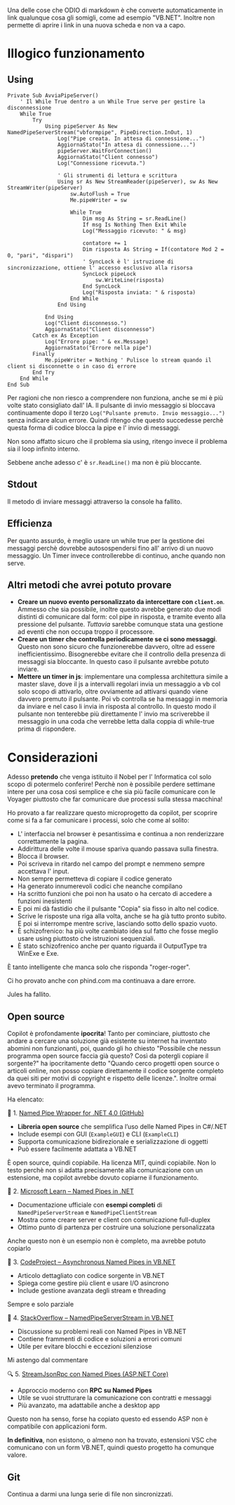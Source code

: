 Una delle cose che ODIO di markdown è che converte automaticamente in link qualunque cosa gli somigli, come ad esempio "VB.NET".
Inoltre non permette di aprire i link in una nuova scheda e non va a capo.

# Illogico funzionamento

## Using
```
Private Sub AvviaPipeServer()
	' Il While True dentro a un While True serve per gestire la disconnessione
	While True
		Try
			Using pipeServer As New NamedPipeServerStream("vbformpipe", PipeDirection.InOut, 1)
				Log("Pipe creata. In attesa di connessione...")
				AggiornaStato("In attesa di connessione...")
				pipeServer.WaitForConnection()
				AggiornaStato("Client connesso")
				Log("Connessione ricevuta.")

				' Gli strumenti di lettura e scrittura
				Using sr As New StreamReader(pipeServer), sw As New StreamWriter(pipeServer)
					sw.AutoFlush = True
					Me.pipeWriter = sw

					While True
						Dim msg As String = sr.ReadLine()
						If msg Is Nothing Then Exit While
						Log("Messaggio ricevuto: " & msg)

						contatore += 1
						Dim risposta As String = If(contatore Mod 2 = 0, "pari", "dispari")
						' SyncLock è l' istruzione di sincronizzazione, ottiene l' accesso esclusivo alla risorsa
						SyncLock pipeLock
							sw.WriteLine(risposta)
						End SyncLock
						Log("Risposta inviata: " & risposta)
					End While
				End Using

			End Using
			Log("Client disconnesso.")
			AggiornaStato("Client disconnesso")
		Catch ex As Exception
			Log("Errore pipe: " & ex.Message)
			AggiornaStato("Errore nella pipe")
		Finally
			Me.pipeWriter = Nothing ' Pulisce lo stream quando il client si disconnette o in caso di errore
		End Try
	End While
End Sub
```
Per ragioni che non riesco a comprendere non funziona, anche se mi è più volte stato consigliato dall' IA. Il pulsante di invio messaggio si bloccava continuamente dopo il terzo `Log("Pulsante premuto. Invio messaggio...")` senza indicare alcun errore. Quindi ritengo che questo succedesse perchè questa forma di codice blocca la pipe e l' invio di messaggi.

Non sono affatto sicuro che il problema sia using, ritengo invece il problema sia il loop infinito interno.

Sebbene anche adesso c' è `sr.ReadLine()` ma non è più bloccante.

## Stdout
Il metodo di inviare messaggi attraverso la console ha fallito.

## Efficienza
Per quanto assurdo, è meglio usare un while true per la gestione dei messaggi perchè dovrebbe autosospendersi fino all' arrivo di un nuovo messaggio. Un Timer invece controllerebbe di continuo, anche quando non serve.

## Altri metodi che avrei potuto provare
* **Creare un nuovo evento personalizzato da intercettare con `client.on`**. Ammesso che sia possibile, inoltre questo avrebbe generato due modi distinti di comunicare dal form: col pipe in risposta, e tramite evento alla pressione del pulsante. *Tuttavia* sarebbe comunque stata una gestione ad eventi che non occupa troppo il processore.
* **Creare un timer che controlla periodicamente se ci sono messaggi**. Questo non sono sicuro che funzionerebbe davvero, oltre ad essere inefficientissimo. Bisognerebbe evitare che il controllo della presenza di messaggi sia bloccante. In questo caso il pulsante avrebbe potuto inviare.
* **Mettere un timer in js**: implementare una complessa architettura simile a master slave, dove il js a intervalli regolari invia un messaggio a vb col solo scopo di attivarlo, oltre ovviamente ad attivarsi quando viene davvero premuto il pulsante. Poi vb controlla se ha messaggi in memoria da inviare e nel caso li invia in risposta al controllo. In questo modo il pulsante non tenterebbe più direttamente l' invio ma scriverebbe il messaggio in una coda che verrebbe letta dalla coppia di while-true prima di rispondere.

# Considerazioni
Adesso **pretendo** che venga istituito il Nobel per l' Informatica col solo scopo di potermelo conferire!
Perchè non è possibile perdere settimane intere per una cosa così semplice e che sia più facile comunicare con le Voyager piuttosto che far comunicare due processi sulla stessa macchina!

Ho provato a far realizzare questo microprogetto da copilot, per scoprire come si fa a far comunicare i processi, solo che come al solito:
* L' interfaccia nel browser è pesantissima e continua a non renderizzare correttamente la pagina.
* Addirittura delle volte il mouse spariva quando passava sulla finestra.
* Blocca il browser.
* Poi scriveva in ritardo nel campo del prompt e nemmeno sempre accettava l' input.
* Non sempre permetteva di copiare il codice generato
* Ha generato innumerevoli codici che neanche compilano
* Ha scritto funzioni che poi non ha usato o ha cercato di accedere a funzioni inesistenti
* E poi mi dà fastidio che il pulsante "Copia" sia fisso in alto nel codice.
* Scrive le risposte una riga alla volta, anche se ha già tutto pronto subito. E poi si interrompe mentre scrive, lasciando sotto dello spazio vuoto.
* È schizofrenico: ha più volte cambiato idea sul fatto che fosse meglio usare using piuttosto che istruzioni sequenziali.
* È stato schizofrenico anche per quanto riguarda il OutputType tra WinExe e Exe.

È tanto intelligente che manca solo che risponda "roger-roger".

Ci ho provato anche con phind.com ma continuava a dare errore.

Jules ha fallito.

## Open source
Copilot è profondamente **ipocrita**!
Tanto per cominciare, piuttosto che andare a cercare una soluzione già esistente su internet ha inventato abomini non funzionanti, poi, quando gli ho chiesto "Possibile che nessun programma open source faccia già questo? Così da potergli copiare il sorgente?" ha ipocritamente detto "Quando cerco progetti open source o articoli online, non posso copiare direttamente il codice sorgente completo da quei siti per motivi di copyright e rispetto delle licenze.".
Inoltre ormai avevo terminato il programma.

Ha elencato:

🔧 1. [Named Pipe Wrapper for .NET 4.0 (GitHub)](https://github.com/acdvorak/named-pipe-wrapper)

- **Libreria open source** che semplifica l’uso delle Named Pipes in C#/.NET
- Include esempi con GUI (`ExampleGUI`) e CLI (`ExampleCLI`)
- Supporta comunicazione bidirezionale e serializzazione di oggetti
- Può essere facilmente adattata a VB.NET

È open source, quindi copiabile.
Ha licenza MIT, quindi copiabile.
Non lo testo perchè non si adatta precisamente alla comunicazione con un estensione, ma copilot avrebbe dovuto copiarne il funzionamento.

📘 2. [Microsoft Learn – Named Pipes in .NET](https://learn.microsoft.com/en-us/dotnet/standard/io/how-to-use-named-pipes-for-network-interprocess-communication)

- Documentazione ufficiale con **esempi completi** di `NamedPipeServerStream` e `NamedPipeClientStream`
- Mostra come creare server e client con comunicazione full-duplex
- Ottimo punto di partenza per costruire una soluzione personalizzata

Anche questo non è un esempio non è completo, ma avrebbe potuto copiarlo

🧪 3. [CodeProject – Asynchronous Named Pipes in VB.NET](https://www.codeproject.com/articles/Asynchronous-Named-Pipes-Overlapped-IO-with-VB-NET)

- Articolo dettagliato con codice sorgente in VB.NET
- Spiega come gestire più client e usare I/O asincrono
- Include gestione avanzata degli stream e threading

Sempre e solo parziale

🧩 4. [StackOverflow – NamedPipeServerStream in VB.NET](https://stackoverflow.com/questions/50239378/vb-net-named-pipes-namedpipeserverstream-stackoverflowexception)

- Discussione su problemi reali con Named Pipes in VB.NET
- Contiene frammenti di codice e soluzioni a errori comuni
- Utile per evitare blocchi e eccezioni silenziose

Mi astengo dal commentare

🔍 5. [StreamJsonRpc con Named Pipes (ASP.NET Core)](https://anthonysimmon.com/local-ipc-over-named-pipes-aspnet-core-streamjsonrpc-dotnet/)

- Approccio moderno con **RPC su Named Pipes**
- Utile se vuoi strutturare la comunicazione con contratti e messaggi
- Più avanzato, ma adattabile anche a desktop app

Questo non ha senso, forse ha copiato questo ed essendo ASP non è compatibile con applicazioni form.

**In definitiva**, non esistono, o almeno non ha trovato, estensioni VSC che comunicano con un form VB.NET, quindi questo progetto ha comunque valore.

## Git
Continua a darmi una lunga serie di file non sincronizzati.
